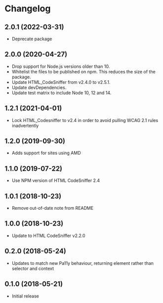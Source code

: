 # Changelog

## 2.0.1 (2022-03-31)

* Deprecate package

## 2.0.0 (2020-04-27)

* Drop support for Node.js versions older than 10.
* Whitelist the files to be published on npm. This reduces the size of the package.
* Update HTML_CodeSniffer from v2.4.0 to v2.5.1.
* Update devDependencies.
* Update test matrix to include Node 10, 12 and 14.

## 1.2.1 (2021-04-01)

* Lock HTML_Codesniffer to v2.4 in order to avoid pulling WCAG 2.1 rules inadvertently

## 1.2.0 (2019-09-30)

* Adds support for sites using AMD

## 1.1.0 (2019-07-22)

* Use NPM version of HTML CodeSniffer 2.4

## 1.0.1 (2018-10-23)

* Remove out-of-date note from README

## 1.0.0 (2018-10-23)

* Update to HTML CodeSniffer v2.2.0

## 0.2.0 (2018-05-24)

* Updates to match new Pa11y behaviour, returning element rather than selector and context

## 0.1.0 (2018-05-21)

* Initial release
